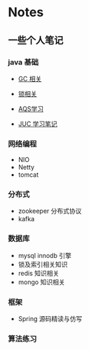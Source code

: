 # Notes
## 一些个人笔记


### java 基础

* [GC 相关]()

* [锁相关]()

* [AQS学习]()

* [JUC 学习笔记]()

  
### 网络编程

* NIO
* Netty
* tomcat

### 分布式

* zookeeper 分布式协议
* kafka

### 数据库

* mysql innodb 引擎
* 锁及索引相关知识
* redis 知识相关
* mongo 知识相关

### 框架

* Spring 源码精读与仿写

### 算法练习
